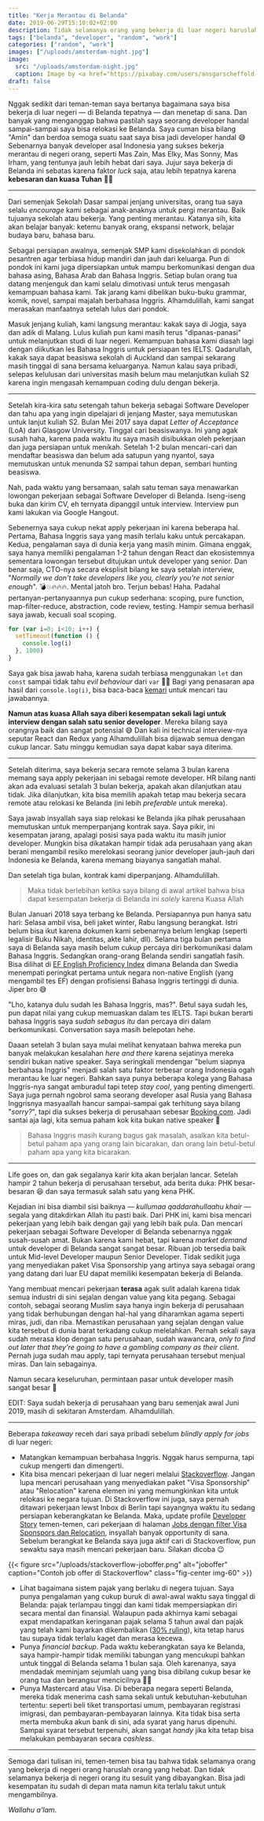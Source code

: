 ```yaml
---
title: "Kerja Merantau di Belanda"
date: 2019-06-29T15:10:02+02:00
description: Tidak selamanya orang yang bekerja di luar negeri haruslah orang yang hebat. Dan tidak selamanya bekerja di luar negeri itu sesulit yang dibayangkan
tags: ["belanda", "developer", "random", "work"]
categories: ["random", "work"]
images: ["/uploads/amsterdam-night.jpg"]
image:
  src: "/uploads/amsterdam-night.jpg"
  caption: Image by <a href="https://pixabay.com/users/ansgarscheffold-12599326/?utm_source=link-attribution&amp;utm_medium=referral&amp;utm_campaign=image&amp;utm_content=4230946">Ansgar Scheffold</a> from <a href="https://pixabay.com/?utm_source=link-attribution&amp;utm_medium=referral&amp;utm_campaign=image&amp;utm_content=4230946">Pixabay</a>
draft: false
---
```


Nggak sedikit dari teman-teman saya bertanya bagaimana saya bisa bekerja di luar negeri &mdash; di Belanda tepatnya &mdash; dan menetap di sana. Dan banyak yang menganggap bahwa pastilah saya seorang developer handal sampai-sampai saya bisa relokasi ke Belanda. Saya cuman bisa bilang "Amin" dan berdoa semoga suatu saat saya bisa jadi developer handal 😅 Sebenarnya banyak developer asal Indonesia yang sukses bekerja merantau di negeri orang, seperti Mas Zain, Mas Elky, Mas Sonny, Mas Irham, yang tentunya jauh lebih hebat dari saya. Jujur saya bekerja di Belanda ini sebatas karena faktor _luck_ saja, atau lebih tepatnya karena **kebesaran dan kuasa Tuhan** 🙏🏻

---

Dari semenjak Sekolah Dasar sampai jenjang universitas, orang tua saya selalu _encourage_ kami sebagai anak-anaknya untuk pergi merantau. Baik tujuanya sekolah atau bekerja. Yang penting merantau. Katanya sih, kita akan belajar banyak: ketemu banyak orang, ekspansi network, belajar budaya baru, bahasa baru.

Sebagai persiapan awalnya, semenjak SMP kami disekolahkan di pondok pesantren agar terbiasa hidup mandiri dan jauh dari keluarga. Pun di pondok ini kami juga dipersiapkan untuk mampu berkomunikasi dengan dua bahasa asing, Bahasa Arab dan Bahasa Inggris. Setiap bulan orang tua datang menjenguk dan kami selalu dimotivasi untuk terus mengasah kemampuan bahasa kami. Tak jarang kami dibelikan buku-buku grammar, komik, novel, sampai majalah berbahasa Inggris.  Alhamdulillah, kami sangat merasakan manfaatnya setelah lulus dari pondok.

Masuk jenjang kuliah, kami langsung merantau: kakak saya di Jogja, saya dan adik di Malang. Lulus kuliah pun kami masih terus "dipanas-panasi" untuk melanjutkan studi di luar negeri. Kemampuan bahasa kami diasah lagi dengan diikutkan les Bahasa Inggris untuk persiapan tes IELTS. Qadarullah, kakak saya dapat beasiswa sekolah di Auckland dan sampai sekarang masih tinggal di sana bersama keluarganya. Namun kalau saya pribadi, selepas kelulusan dari universitas masih belum mau melanjutkan kuliah S2 karena ingin mengasah kemampuan coding dulu dengan bekerja.

---

Setelah kira-kira satu setengah tahun bekerja sebagai Software Developer dan tahu apa yang ingin dipelajari di jenjang Master, saya memutuskan untuk lanjut kuliah S2. Bulan Mei 2017 saya dapat _Letter of Acceptance_ (LoA) dari Glasgow University. Tinggal cari beasiswanya. Ini yang agak susah haha, karena pada waktu itu saya masih disibukkan oleh pekerjaan dan juga persiapan untuk menikah. Setelah 1-2 bulan mencari-cari dan mendaftar beasiswa dan belum ada satupun yang nyantol, saya memutuskan untuk menunda S2 sampai tahun depan, sembari hunting beasiswa.

Nah, pada waktu yang bersamaan, salah satu teman saya menawarkan lowongan pekerjaan sebagai Software Developer di Belanda. Iseng-iseng buka dan kirim CV, eh ternyata dipanggil untuk interview. Interview pun kami lakukan via Google Hangout.

Sebenernya saya cukup nekat apply pekerjaan ini karena beberapa hal. Pertama, Bahasa Inggris saya yang masih terlalu kaku untuk percakapan. Kedua, pengalaman saya di dunia kerja yang masih minim. Gimana enggak, saya hanya memiliki pengalaman 1-2 tahun dengan React dan ekosistemnya sementara lowongan tersebut ditujukan untuk developer yang senior. Dan benar saja, CTO-nya secara eksplisit bilang ke saya setalah interview, "_Normally we don't take developers like you, clearly you're not senior enough_". 💣💥🔥🔥🔥. Mental jatoh bro. Terjun bebas! Haha. Padahal pertanyan-pertanyaannya pun cukup sederhana: scoping, pure function, map-filter-reduce, abstraction, code review, testing. Hampir semua berhasil saya jawab, kecuali soal scoping.

```js
for (var i=0; i<10; i++) {
  setTimeout(function () {
    console.log(i)
  }, 1000)
}
```

Saya gak bisa jawab haha, karena sudah terbiasa menggunakan `let` dan `const` sampai tidak tahu _evil behaviour_ dari `var` 🤦🏻‍ Bagi yang penasaran apa hasil dari `console.log(i)`, bisa baca-baca [kemari](https://wsvincent.com/javascript-closure-settimeout-for-loop/) untuk mencari tau jawabannya.

**Namun atas kuasa Allah saya diberi kesempatan sekali lagi untuk interview dengan salah satu senior developer**. Mereka bilang saya orangnya baik dan sangat potensial 😅 Dan kali ini technical interview-nya seputar React dan Redux yang Alhamdulillah bisa dijawab semua dengan cukup lancar. Satu minggu kemudian saya dapat kabar saya diterima.

---

Setelah diterima, saya bekerja secara remote selama 3 bulan karena memang saya apply pekerjaan ini sebagai remote developer. HR bilang nanti akan ada evaluasi setalah 3 bulan bekerja, apakah akan dilanjutkan atau tidak. Jika dilanjutkan, kita bisa memilih apakah tetap mau bekerja secara remote atau relokasi ke Belanda (ini lebih _preferable_ untuk mereka).

Saya jawab insyallah saya siap relokasi ke Belanda jika pihak perusahaan memutuskan untuk memperpanjang kontrak saya. Saya pikir, ini kesempatan jarang, apalagi posisi saya pada waktu itu masih junior developer. Mungkin bisa dikatakan hampir tidak ada perusahaan yang akan berani mengambil resiko merelokasi seorang junior developer jauh-jauh dari Indonesia ke Belanda, karena memang biayanya sangatlah mahal.

Dan setelah tiga bulan, kontrak kami diperpanjang. Alhamdulillah.

> Maka tidak berlebihan ketika saya bilang di awal artikel bahwa bisa dapat kesempatan bekerja di Belanda ini _solely_ karena Kuasa Allah

Bulan Januari 2018 saya terbang ke Belanda. Persiapannya pun hanya satu hari: Selasa ambil visa, beli jaket winter, Rabu langsung berangkat. Istri belum bisa ikut karena dokumen kami sebenarnya belum lengkap (seperti legalisir Buku Nikah, identitas, akte lahir, dll). Selama tiga bulan pertama saya di Belanda saya masih belum cukup percaya diri berkomunikasi dalam Bahasa Inggris. Sedangkan orang-orang Belanda sendiri sangatlah fasih. Bisa dilihat di [EF English Proficiency Index](https://en.wikipedia.org/wiki/EF_English_Proficiency_Index) dimana Belanda dan Swedia menempati peringkat pertama untuk negara non-native English (yang mengambil tes EF) dengan profisiensi Bahasa Inggris tertinggi di dunia. Jiper bro 😅

"Lho, katanya dulu sudah les Bahasa Inggris, mas?". Betul saya sudah les, pun dapat nilai yang cukup memuaskan dalam tes IELTS. Tapi bukan berarti bahasa Inggris saya _sudah sebagus itu_ dan percaya diri dalam berkomunikasi. Conversation saya masih belepotan hehe.

Daaan setelah 3 bulan saya mulai melihat kenyataan bahwa mereka pun banyak melakukan kesalahan _here and there_ karena sejatinya mereka sendiri  bukan native speaker. Saya seringkali mendengar "belum siapnya berbahasa Inggris" menjadi salah satu faktor terbesar orang Indonesia ogah merantau ke luar negeri. Bahkan saya punya beberapa kolega yang Bahasa Inggris-nya sangat amburadul tapi tetep _stay cool_, yang penting dimengerti. Saya juga pernah ngobrol sama seorang developer asal Rusia yang Bahasa Inggrisnya masyaallah hancur sampai-sampai gak terhitung saya bilang "_sorry?_", tapi dia sukses bekerja di perusahaan sebesar [Booking.com](https://www.booking.com/). Jadi santai aja lagi, kita semua paham kok kita bukan native speaker 🙂

> Bahasa Inggris masih kurang bagus gak masalah, asalkan kita betul-betul paham apa yang orang lain bicarakan, dan orang lain betul-betul paham apa yang kita bicarakan.

---

Life goes on, dan gak segalanya karir kita akan berjalan lancar. Setelah hampir 2 tahun bekerja di perusahaan tersebut, ada berita duka: PHK besar-besaran 😆 dan saya termasuk salah satu yang kena PHK.

Kejadian ini bisa diambil sisi baiknya &mdash; _kullumaa qaddarahullaahu khair_ &mdash; segala yang ditakdirkan Allah itu pasti baik. Dari PHK ini, kami bisa mencari pekerjaan yang lebih baik dengan gaji yang lebih baik pula. Dan mencari pekerjaan sebagai Software Developer di Belanda sebenarnya nggak susah-susah amat. Bukan karena kami hebat, tapi karena _market demand_ untuk developer di Belanda sangat sangat besar. Ribuan job tersedia baik untuk Mid-level Developer maupun Senior Developer. Tidak sedikit juga yang menyediakan paket Visa Sponsorship yang artinya saya sebagai orang yang datang dari luar EU dapat memiliki kesempatan bekerja di Belanda.

Yang membuat mencari pekerjaan **terasa** agak sulit adalah karena tidak semua industri di sini sejalan dengan value yang kita pegang. Sebagai contoh, sebagai seorang Muslim saya hanya ingin bekerja di perusahaan yang tidak berhubungan dengan hal-hal yang diharamkan agama seperti miras, judi, dan riba. Memastikan perusahaan yang sejalan dengan value kita tersebut di dunia barat terkadang cukup melelahkan. Pernah sekali saya sudah merasa klop dengan satu perusahaan, sudah wawancara, _only to find out later that they're going to have a gambling company as their client_. Pernah juga sudah mau apply, tapi ternyata perusahaan tersebut menjual miras. Dan lain sebagainya.

Namun secara keseluruhan, permintaan pasar untuk developer masih sangat besar 🙂

EDIT: Saya sudah bekerja di perusahaan yang baru semenjak awal Juni 2019, masih di sekitaran Amsterdam. Alhamdulillah.

---

Beberapa _takeaway_ receh dari saya pribadi sebelum _blindly apply for jobs_ di luar negeri:

- Matangkan kemampuan berbahasa Inggris. Nggak harus sempurna, tapi cukup mengerti dan dimengerti.
- Kita bisa mencari pekerjaan di luar negeri melalui [Stackoverflow](https://stackoverflow.com/). Jangan lupa mencari perusahaan yang menyediakan paket "Visa Sponsorship" atau "Relocation" karena elemen ini yang memungkinkan kita untuk relokasi ke negara tujuan. Di Stackoverflow ini juga, saya pernah ditawari pekerjaan lewst Inbox di Berlin tapi sayangnya waktu itu sedang persiapan keberangkatan ke Belanda. Maka, update profile [Developer Story](https://stackoverflow.com/users/story/3956497) temen-temen, cari pekerjaan di halaman [Jobs dengan filter Visa Sponspors dan Relocation](https://stackoverflow.com/jobs?v=true&t=true), insyallah banyak opportunity di sana. Sebelum berangkat ke Belanda saya juga aktif cari di Stackoverflow, pun sewaktu saya masih mencari pekerjaan baru. Silakan dicoba 😉

{{< figure src="/uploads/stackoverflow-joboffer.png" alt="joboffer" caption="Contoh job offer di Stackoverflow" class="fig-center img-60" >}}

- Lihat bagaimana sistem pajak yang berlaku di negera tujuan. Saya punya pengalaman yang cukup buruk di awal-awal waktu saya tinggal di Belanda: pajak terlampau tinggi dan kami tidak mempersiapkan diri secara mental dan finansial. Walaupun pada akhirnya kami sebagai expat mendapatkan keringanan pajak selama 5 tahun awal dan pajak yang telah kami bayarkan dikembalikan ([30% ruling](https://www.iamsterdam.com/en/living/take-care-of-official-matters/highly-skilled-migrants/thirty-percent-ruling)), kita tetap harus tau supaya tidak terlalu kaget dan merasa kecewa.
- Punya _financial backup_. Pada waktu keberangkatan saya ke Belanda, saya hampir-hampir tidak memiliki tabungan yang mencukupi bahkan untuk tinggal di Belanda selama 1 bulan saja. Oleh karenanya, saya mendadak meminjam sejumlah uang yang bisa dibilang cukup besar ke orang tua dan berangsur mencicilnya 🤦🏻
- Punya Mastercard atau Visa. Di beberapa negara seperti Belanda, mereka tidak menerima cash sama sekali untuk kebutuhan-kebutuhan tertentu: seperti beli tiket transportasi umum, pembayaran registrasi imigrasi, dan pembayaran-pembayaran lainnya. Kita tidak bisa serta merta membuka akun bank di sini, ada syarat yang harus dipenuhi. Sampai syarat tersebut terpenuhi, akan sangat _handy_ jika kita tetap bisa melakukan pembayaran secara _cashless_.

---

Semoga dari tulisan ini, temen-temen bisa tau bahwa tidak selamanya orang yang bekerja di negeri orang haruslah orang yang hebat. Dan tidak selamanya bekerja di negeri orang itu sesulit yang dibayangkan. Bisa jadi kesempatan itu sudah di depan mata namun kita terlalu takut untuk mengambilnya.

_Wallahu a'lam_.